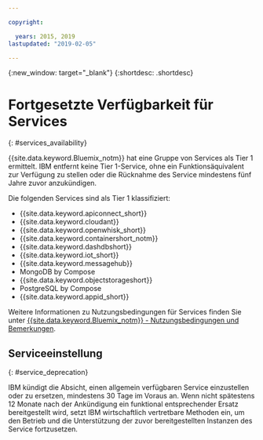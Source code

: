 ```yaml
---

copyright:

  years: 2015, 2019
lastupdated: "2019-02-05"

---
```


{:new_window: target="_blank"}
{:shortdesc: .shortdesc}

# Fortgesetzte Verfügbarkeit für Services
{: #services_availability}

{{site.data.keyword.Bluemix_notm}} hat eine Gruppe von Services als Tier 1 ermittelt. IBM entfernt keine Tier 1-Service, ohne ein Funktionsäquivalent zur Verfügung zu stellen oder die Rücknahme des Service mindestens fünf Jahre zuvor anzukündigen.

Die folgenden Services sind als Tier 1 klassifiziert:
  * {{site.data.keyword.apiconnect_short}}
  * {{site.data.keyword.cloudant}}
  * {{site.data.keyword.openwhisk_short}}
  * {{site.data.keyword.containershort_notm}}
  * {{site.data.keyword.dashdbshort}}
  * {{site.data.keyword.iot_short}}
  * {{site.data.keyword.messagehub}}
  * MongoDB by Compose
  * {{site.data.keyword.objectstorageshort}}
  * PostgreSQL by Compose
  * {{site.data.keyword.appid_short}}

Weitere Informationen zu Nutzungsbedingungen für Services finden Sie unter [{{site.data.keyword.Bluemix_notm}} - Nutzungsbedingungen und Bemerkungen](/docs/overview/terms-of-use/notices.html#terms).

## Serviceeinstellung
{: #service_deprecation}

IBM kündigt die Absicht, einen allgemein verfügbaren Service einzustellen oder zu ersetzen, mindestens 30 Tage im Voraus an. Wenn nicht spätestens 12 Monate nach der Ankündigung ein funktional entsprechender Ersatz bereitgestellt wird, setzt IBM wirtschaftlich vertretbare Methoden ein, um den Betrieb und die Unterstützung der zuvor bereitgestellten Instanzen des Service fortzusetzen.
